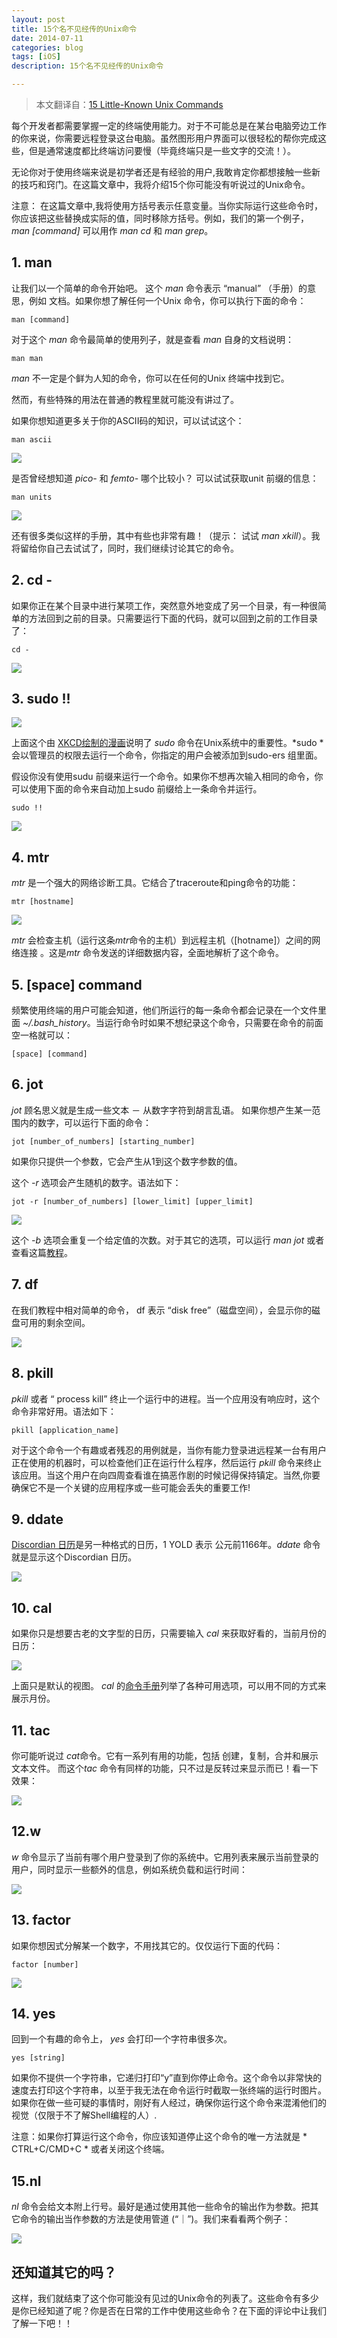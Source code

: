 ```yaml
---
layout: post
title: 15个名不见经传的Unix命令
date: 2014-07-11
categories: blog
tags: [iOS]
description: 15个名不见经传的Unix命令

---
```


> 本文翻译自：[15 Little-Known Unix Commands][1]

每个开发者都需要掌握一定的终端使用能力。对于不可能总是在某台电脑旁边工作的你来说，你需要远程登录这台电脑。虽然图形用户界面可以很轻松的帮你完成这些，但是通常速度都比终端访问要慢（毕竟终端只是一些文字的交流！）。

无论你对于使用终端来说是初学者还是有经验的用户,我敢肯定你都想接触一些新的技巧和窍门。在这篇文章中，我将介绍15个你可能没有听说过的Unix命令。

注意： 在这篇文章中,我将使用方括号表示任意变量。当你实际运行这些命令时，你应该把这些替换成实际的值，同时移除方括号。例如，我们的第一个例子， *man [command]* 可以用作 *man cd* 和 *man grep*。

## 1\. man

让我们以一个简单的命令开始吧。 这个 *man* 命令表示 “manual” （手册）的意思，例如 文档。如果你想了解任何一个Unix 命令，你可以执行下面的命令：

    man [command]
    

对于这个 *man* 命令最简单的使用列子，就是查看 *man* 自身的文档说明：

    man man
    

*man* 不一定是个鲜为人知的命令，你可以在任何的Unix 终端中找到它。

然而，有些特殊的用法在普通的教程里就可能没有讲过了。

如果你想知道更多关于你的ASCII码的知识，可以试试这个：

    man ascii
    

![][2]

是否曾经想知道 *pico-* 和 *femto-* 哪个比较小？ 可以试试获取unit 前缀的信息：

    man units
    

![][3]

还有很多类似这样的手册，其中有些也非常有趣！（提示： 试试 *man xkill*）。我将留给你自己去试试了，同时，我们继续讨论其它的命令。

## 2\. cd -

如果你正在某个目录中进行某项工作，突然意外地变成了另一个目录，有一种很简单的方法回到之前的目录。只需要运行下面的代码，就可以回到之前的工作目录了：

    cd -
    

![][4]

## 3\. sudo !!

![][5]

上面这个由 [XKCD绘制的漫画][6]说明了 *sudo* 命令在Unix系统中的重要性。*sudo *会以管理员的权限去运行一个命令，你指定的用户会被添加到sudo-ers 组里面。

假设你没有使用sudu 前缀来运行一个命令。如果你不想再次输入相同的命令，你可以使用下面的命令来自动加上sudo 前缀给上一条命令并运行。

    sudo !!
    

![][7]

## 4\. mtr

*mtr* 是一个强大的网络诊断工具。它结合了traceroute和ping命令的功能：

    mtr [hostname]
    

![][8]

*mtr* 会检查主机（运行这条*mtr*命令的主机）到远程主机（[hotname]）之间的网络连接 。这是*mtr* 命令发送的详细数据内容，全面地解析了这个命令。

## 5\. [space] command

频繁使用终端的用户可能会知道，他们所运行的每一条命令都会记录在一个文件里面 *~/.bash_history*。当运行命令时如果不想纪录这个命令，只需要在命令的前面空一格就可以：

    [space] [command]
    

## 6\. jot

*jot* 顾名思义就是生成一些文本 － 从数字字符到胡言乱语。 如果你想产生某一范围内的数字，可以运行下面的命令：

    jot [number_of_numbers] [starting_number]
    

如果你只提供一个参数，它会产生从1到这个数字参数的值。

这个 *-r* 选项会产生随机的数字。语法如下：

    jot -r [number_of_numbers] [lower_limit] [upper_limit]
    

![][9]

这个 *-b* 选项会重复一个给定值的次数。对于其它的选项，可以运行 *man jot* 或者查看这篇[教程][10]。

## 7\. df

在我们教程中相对简单的命令， df 表示 “disk free”（磁盘空间），会显示你的磁盘可用的剩余空间。

![][11]

## 8\. pkill

*pkill* 或者 “ process kill” 终止一个运行中的进程。当一个应用没有响应时，这个命令非常好用。语法如下：

    pkill [application_name]
    

对于这个命令一个有趣或者残忍的用例就是，当你有能力登录进远程某一台有用户正在使用的机器时，可以检查他们正在运行什么程序，然后运行 *pkill* 命令来终止该应用。当这个用户在向四周查看谁在搞恶作剧的时候记得保持镇定。当然,你要确保它不是一个关键的应用程序或一些可能会丢失的重要工作!

## 9\. ddate

[Discordian 日历][12]是另一种格式的日历，1 YOLD 表示 公元前1166年。*ddate* 命令就是显示这个Discordian 日历。

![][13]

## 10\. cal

如果你只是想要古老的文字型的日历，只需要输入 *cal* 来获取好看的，当前月份的日历：

![][14]

上面只是默认的视图。 *cal* 的[命令手册][15]列举了各种可用选项，可以用不同的方式来展示月份。

## 11\. tac

你可能听说过 *cat*命令。它有一系列有用的功能，包括 创建，复制，合并和展示文本文件。 而这个*tac* 命令有同样的功能，只不过是反转过来显示而已！看一下效果：

![][16]

## 12\.w

*w* 命令显示了当前有哪个用户登录到了你的系统中。它用列表来展示当前登录的用户，同时显示一些额外的信息，例如系统负载和运行时间：

![][17]

## 13\. factor

如果你想因式分解某一个数字，不用找其它的。仅仅运行下面的代码：

    factor [number]
    

![][18]

## 14\. yes

回到一个有趣的命令上， *yes* 会打印一个字符串很多次。

    yes [string]
    

如果你不提供一个字符串，它递归打印“y”直到你停止命令。这个命令以非常快的速度去打印这个字符串，以至于我无法在命令运行时截取一张终端的运行时图片。如果你在做一些可疑的事情时，刚好有人经过，确保你运行这个命令来混淆他们的视觉（仅限于不了解Shell编程的人）.

注意：如果你打算运行这个命令，你应该知道停止这个命令的唯一方法就是 * CTRL+C/CMD+C * 或者关闭这个终端。

## 15\.nl

*nl* 命令会给文本附上行号。最好是通过使用其他一些命令的输出作为参数。把其它命令的输出当作参数的方法是使用管道 (“｜”)。我们来看看两个例子：

![][19]

## 还知道其它的吗？

这样，我们就结束了这个你可能没有见过的Unix命令的列表了。这些命令有多少是你已经知道了呢？你是否在日常的工作中使用这些命令？在下面的评论中让我们了解一下吧！！

 [1]: http://www.sitepoint.com/15-little-known-unix-commands/
 [2]: /assets/images/2014/07-11-1.png
 [3]: /assets/images/2014/07-11-2.png
 [4]: /assets/images/2014/07-11-3.png
 [5]: /assets/images/2014/07-11-4.png
 [6]: http://xkcd.com/149/
 [7]: /assets/images/2014/07-11-5.png
 [8]: /assets/images/2014/07-11-6.png
 [9]: /assets/images/2014/07-11-7.png
 [10]: http://docstore.mik.ua/orelly/unix/upt/ch45_11.htm
 [11]: /assets/images/2014/07-11-8.png
 [12]: http://en.wikipedia.org/wiki/Discordian_calendar
 [13]: /assets/images/2014/07-11-9.png
 [14]: /assets/images/2014/07-11-10.png
 [15]: http://unixhelp.ed.ac.uk/CGI/man-cgi?cal
 [16]: /assets/images/2014/07-11-11.png
 [17]: /assets/images/2014/07-11-12.png
 [18]: /assets/images/2014/07-11-13.png
 [19]: /assets/images/2014/07-11-14.png